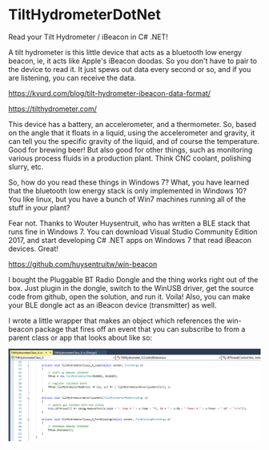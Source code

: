 <h1>TiltHydrometerDotNet</h1>

Read your Tilt Hydrometer / iBeacon in C# .NET!

A tilt hydrometer is this little device that acts as a bluetooth low energy beacon, ie, it acts like Apple's iBeacon doodas. So you don't have to pair to the device to read it. It just spews out data every second or so, and if you are listening, you can receive the data. 

https://kvurd.com/blog/tilt-hydrometer-ibeacon-data-format/

https://tilthydrometer.com/
 

This device has a battery, an accelerometer, and a thermometer. So, based on the angle that it floats in a liquid, using the accelerometer and gravity, it can tell you the specific gravity of the liquid, and of course the temperature. Good for brewing beer! But also good for other things, such as monitoring various process fluids in a production plant. Think CNC coolant, polishing slurry, etc. 

So, how do you read these things in Windows 7? What, you have learned that the bluetooth low energy stack is only implemented in Windows 10? You like linux, but you have a bunch of Win7 machines running all of the stuff in your plant?

Fear not. Thanks to Wouter Huysentruit, who has written a BLE stack that runs fine in Windows 7. You can download Visual Studio Community Edition 2017, and start developing C# .NET apps on Windows 7 that read iBeacon devices. Great!

https://github.com/huysentruitw/win-beacon
 

I bought the Pluggable BT Radio Dongle and the thing works right out of the box. Just plugin in the dongle, switch to the WinUSB driver, get the source code from github, open the solution, and run it. Voila! Also, you can make your BLE dongle act as an iBeacon device (transmitter) as well. 

I wrote a little wrapper that makes an object which references the win-beacon package that fires off an event that you can subscribe to from a parent class or app that looks about like so:

![alt text](https://raw.githubusercontent.com/rettconsulting/TiltHydrometerDotNet/master/TiltHydrometer.png)
